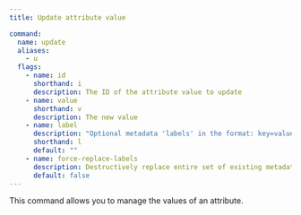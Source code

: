 ```yaml
---
title: Update attribute value

command:
  name: update
  aliases:
    - u
  flags:
    - name: id
      shorthand: i
      description: The ID of the attribute value to update
    - name: value
      shorthand: v
      description: The new value
    - name: label
      description: "Optional metadata 'labels' in the format: key=value"
      shorthand: l
      default: ""
    - name: force-replace-labels
      description: Destructively replace entire set of existing metadata 'labels' with any provided to this command
      default: false
---
```


This command allows you to manage the values of an attribute.
